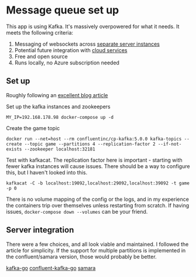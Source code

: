 # Message queue set up

This app is using Kafka. It's massively overpowered for what it needs. It meets the following criteria:

1. Messaging of websockets across [separate server instances](https://hackernoon.com/scaling-websockets-9a31497af051)
1. Potential future integration with [cloud services](https://www.confluent.io/azure/?utm_medium=sem&utm_source=google&utm_campaign=ch.sem_br.nonbrand_tp.prs_tgt.kafka_mt.mbm_rgn.emea_lng.eng_dv.all&utm_term=%2Bkafka%20%2Bazure&creative=&device=c&placement=&gclid=Cj0KCQjwhIP6BRCMARIsALu9Lfn6lehMziNavfOl5oKas05QbLm1Xkz-oJyvDjPseiI2as18cmczm_0aAtFeEALw_wcB)
1. Free and open source
1. Runs locally, no Azure subscription needed

## Set up

Roughly following an [excellent blog article](https://medium.com/@yusufs/getting-started-with-kafka-in-golang-14ccab5fa26)

Set up the kafka instances and zookeepers

`MY_IP=192.168.178.98 docker-compose up -d`

Create the game topic

`docker run --net=host --rm confluentinc/cp-kafka:5.0.0 kafka-topics --create --topic game --partitions 4 --replication-factor 2 --if-not-exists --zookeeper localhost:32181`

Test with kafkacat. The replication factor here is important - starting with fewer kafka instances will cause issues. There should be a way to configure this, but I haven't looked into this.

`kafkacat -C -b localhost:19092,localhost:29092,localhost:39092 -t game -p 0`

There is no volume mapping of the config or the logs, and in my experience the containers trip over themselves unless restarting from scratch. If having issues, `docker-compose down --volumes` can be your friend.

## Server integration

There were a few choices, and all look viable and maintained. I followed the article for simplicity. If the support for multiple partitions is implemented in the confluent/samara version, those would probably be better.

[kafka-go](https://godoc.org/github.com/segmentio/kafka-go)
[confluent-kafka-go](https://github.com/confluentinc/confluent-kafka-go)
[samara](https://github.com/Shopify/sarama)
